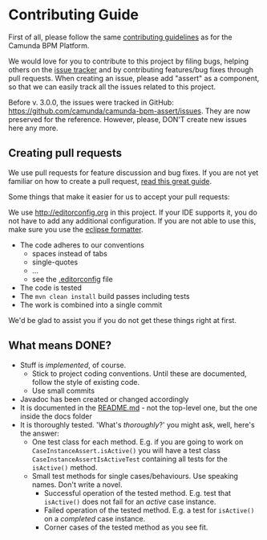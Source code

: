 # Contributing Guide

First of all, please follow the same [contributing guidelines](https://github.com/camunda/camunda-bpm-platform/blob/master/CONTRIBUTING.md) as for the Camunda BPM Platform.

We would love for you to contribute to this project by filing bugs, helping others on the [issue tracker](https://app.camunda.com/jira/browse/CAM/component/14065) and by contributing features/bug fixes through pull requests. When creating an issue, please add "assert" as a component, so that we can easily track all the issues related to this project.

Before v. 3.0.0, the issues were tracked in GitHub: https://github.com/camunda/camunda-bpm-assert/issues. They are now preserved for the reference. However, please, DON'T create new issues here any more.

## Creating pull requests

We use pull requests for feature discussion and bug fixes. If you are not yet familiar on how to create a pull request, [read this great guide](https://gun.io/blog/how-to-github-fork-branch-and-pull-request).

Some things that make it easier for us to accept your pull requests:

We use http://editorconfig.org in this project. If your IDE supports it, you do not have to add any additional configuration.
If you are not able to use this, make sure you use the [eclipse formatter](https://github.com/camunda/camunda-bpm-platform/blob/master/settings/eclipse/formatter.xml).

* The code adheres to our conventions
    * spaces instead of tabs
    * single-quotes
    * ...
    * see the [.editorconfig](https://github.com/camunda/camunda-bpm-assert/blob/master/.editorconfig) file
* The code is tested
* The `mvn clean install` build passes including tests
* The work is combined into a single commit

We'd be glad to assist you if you do not get these things right at first.

## What means DONE?

* Stuff is _implemented_, of course.
    - Stick to project coding conventions. Until these are documented, follow the style of existing code.
    - Use small commits
* Javadoc has been created or changed accordingly
* It is documented in the [README.md](./docs/README.md) - not the top-level one, but the one inside the docs folder
* It is thoroughly tested. 
    'What's _thoroughly_?' you might ask, well, here's the answer:
    - One test class for each method. E.g. if you are going to work on `CaseInstanceAssert.isActive()` you will have a test class `CaseInstanceAssertIsActiveTest` containing all tests for the `isActive()` method.
    - Small test methods for single cases/behaviours. Use speaking names. Don't write a novel.
        * Successful operation of the tested method. E.g. test that `isActive()` does not fail for an _active_ case instance.  
        * Failed operation of the tested method. E.g. a test for `isActive()` on a _completed_ case instance.
        * Corner cases of the tested method as you see fit.
